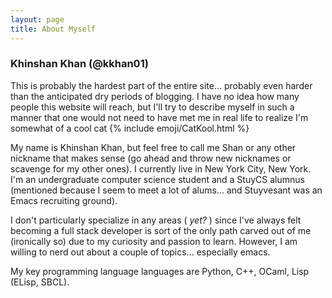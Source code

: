 ```yaml
---
layout: page
title: About Myself
---
```


### Khinshan Khan (@kkhan01)

This is probably the hardest part of the entire site... probably even harder than the anticipated
dry periods of blogging. I have no idea how many people this website will reach, but I'll try to
describe myself in such a manner that one would not need to have met me in real life to realize I'm
somewhat of a cool cat {% include emoji/CatKool.html %}

My name is Khinshan Khan, but feel free to call me Shan or any other nickname that makes sense (go
ahead and throw new nicknames or scavenge for my other ones). I currently live in New York City, New
York. I'm an undergraduate computer science student and a StuyCS alumnus (mentioned because I seem to
meet a lot of alums... and Stuyvesant was an Emacs recruiting ground).

I don't particularly specialize in any areas ( *yet?* ) since I've always felt becoming
a full stack developer is sort of the only path carved out of me (ironically so) due to my curiosity
and passion to learn. However, I am willing to nerd out about a couple of topics... especially emacs.

My key programming language languages are Python, C++, OCaml, Lisp (ELisp, SBCL).
